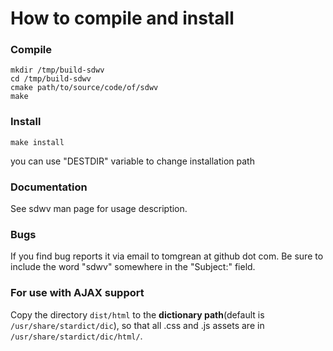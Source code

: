 # How to compile and install
### Compile
```
mkdir /tmp/build-sdwv
cd /tmp/build-sdwv
cmake path/to/source/code/of/sdwv
make
```
### Install
```
make install
```
you can use "DESTDIR" variable to change installation path

### Documentation
See sdwv man page for usage description.

### Bugs
If you find bug reports it via email to tomgrean at github dot com. 
Be sure to include the word "sdwv" somewhere in the "Subject:" field.

### For use with AJAX support
Copy the directory `dist/html` to the **dictionary path**(default is
`/usr/share/stardict/dic`), so that all .css and .js assets are in
`/usr/share/stardict/dic/html/`.
